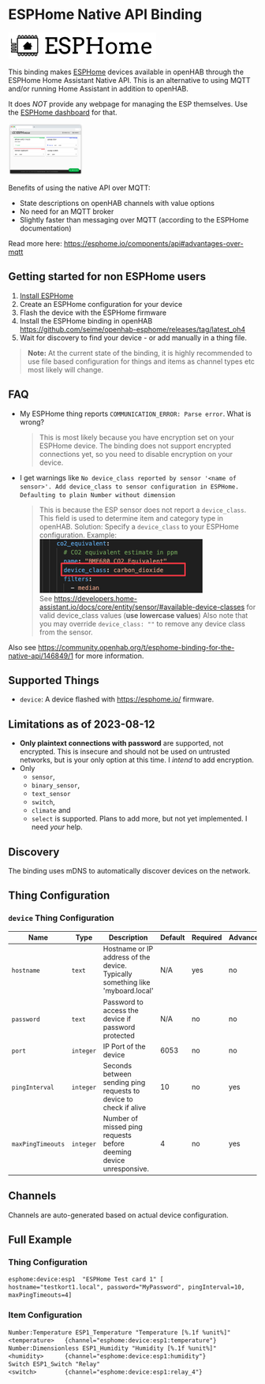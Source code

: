 # ESPHome Native API Binding

![logo](logo.png)

This binding makes [ESPHome](https://esphome.io) devices available in openHAB through the ESPHome Home Assistant Native
API. This is an
alternative to using MQTT and/or running Home Assistant in addition to openHAB.

It does _NOT_ provide any webpage for managing the ESP themselves. Use
the [ESPHome dashboard](https://esphome.io/guides/installing_esphome.html) for that.

<img src="esphomedashboard.png" alt="ESPHome dashboard" width="30%"/>

Benefits of using the native API over MQTT:

- State descriptions on openHAB channels with value options
- No need for an MQTT broker
- Slightly faster than messaging over MQTT (according to the ESPHome documentation)

Read more here: https://esphome.io/components/api#advantages-over-mqtt

## Getting started for non ESPHome users

1. [Install ESPHome](https://esphome.io/guides/installing_esphome)
2. Create an ESPHome configuration for your device
3. Flash the device with the ESPHome firmware
4. Install the ESPHome binding in openHAB https://github.com/seime/openhab-esphome/releases/tag/latest_oh4
5. Wait for discovery to find your device - or add manually in a thing file.

> **Note:** At the current state of the binding, it is highly recommended to use file based configuration for things and
> items as channel types etc most likely will change.

## FAQ

- My ESPHome thing reports `COMMUNICATION_ERROR: Parse error`. What is wrong?

  > This is most likely because you have encryption set on your ESPHome device. The binding does not support encrypted
  > connections yet, so you need to disable encryption on your device.

- I get warnings
  like `No device_class reported by sensor '<name of sensor>'. Add device_class to sensor configuration in ESPHome. Defaulting to plain Number without dimension`

  > This is because the ESP sensor does not report a `device_class`. This field is used to determine item and category
  > type in openHAB.
  > Solution: Specify a `device_class` to your ESPHome configuration. Example: <br/>
  > ![img.png](esphomeconfig_deviceclass.png)
  > <br/>See https://developers.home-assistant.io/docs/core/entity/sensor/#available-device-classes for valid
  device_class values (**use lowercase values**)
  > Also note that you may override `device_class: ""` to remove any device class from the sensor.

Also see https://community.openhab.org/t/esphome-binding-for-the-native-api/146849/1 for more information.

## Supported Things

- `device`: A device flashed with https://esphome.io/ firmware.

## Limitations as of 2023-08-12

- **Only plaintext connections with password** are supported, not encrypted. This is insecure and should not be used on
  untrusted
  networks, but is your only option at this time. I *intend* to add encryption.
- Only
    - `sensor`,
    - `binary_sensor`,
    - `text_sensor`
    - `switch`,
    - `climate` and
    - `select` is supported.
      Plans to add more, but not yet implemented. I need _your_ help.

## Discovery

The binding uses mDNS to automatically discover devices on the network.

## Thing Configuration

### `device` Thing Configuration

| Name              | Type      | Description                                                                    | Default | Required | Advanced |
|-------------------|-----------|--------------------------------------------------------------------------------|---------|----------|----------|
| `hostname`        | `text`    | Hostname or IP address of the device. Typically something like 'myboard.local' | N/A     | yes      | no       |
| `password`        | `text`    | Password to access the device if password protected                            | N/A     | no       | no       |
| `port`            | `integer` | IP Port of the device                                                          | 6053    | no       | no       |
| `pingInterval`    | `integer` | Seconds between sending ping requests to device to check if alive              | 10      | no       | yes      |
| `maxPingTimeouts` | `integer` | Number of missed ping requests before deeming device unresponsive.             | 4       | no       | yes      |

## Channels

Channels are auto-generated based on actual device configuration.

## Full Example

### Thing Configuration

```
esphome:device:esp1  "ESPHome Test card 1" [ hostname="testkort1.local", password="MyPassword", pingInterval=10, maxPingTimeouts=4]
```

### Item Configuration

```
Number:Temperature ESP1_Temperature "Temperature [%.1f %unit%]" <temperature>   {channel="esphome:device:esp1:temperature"}
Number:Dimensionless ESP1_Humidity "Humidity [%.1f %unit%]"     <humidity>      {channel="esphome:device:esp1:humidity"}
Switch ESP1_Switch "Relay"                                      <switch>        {channel="esphome:device:esp1:relay_4"}
```
